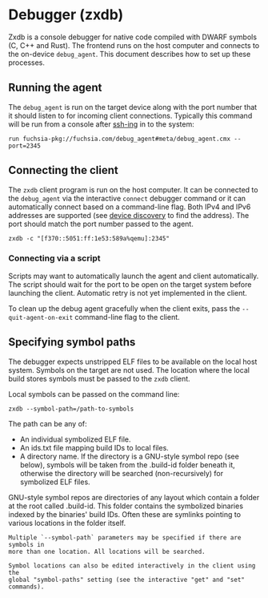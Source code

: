 # Debugger (zxdb)

Zxdb is a console debugger for native code compiled with DWARF symbols (C, C++
and Rust). The frontend runs on the host computer and connects to the on-device
`debug_agent`. This document describes how to set up these processes.

## Running the agent

The `debug_agent` is run on the target device along with the port number that
it should listen to for incoming client connections. Typically this command
will be run from a console after [ssh-ing](ssh.md) in to the system:

```
run fuchsia-pkg://fuchsia.com/debug_agent#meta/debug_agent.cmx --port=2345
```

## Connecting the client

The `zxdb` client program is run on the host computer. It can be connected to
the `debug_agent` via the interactive `connect` debugger command or it can
automatically connect based on a command-line flag. Both IPv4 and IPv6
addresses are supported (see [device discovery](device_discovery.md) to find
the address). The port should match the port number passed to the agent.

```
zxdb -c "[f370::5051:ff:1e53:589a%qemu]:2345"
```

### Connecting via a script

Scripts may want to automatically launch the agent and client automatically.
The script should wait for the port to be open on the target system before
launching the client. Automatic retry is not yet implemented in the client.

To clean up the debug agent gracefully when the client exits, pass the
`--quit-agent-on-exit` command-line flag to the client.

## Specifying symbol paths

The debugger expects unstripped ELF files to be available on the local host
system. Symbols on the target are not used. The location where the local build
stores symbols must be passed to the `zxdb` client.

Local symbols can be passed on the command line:

```
zxdb --symbol-path=/path-to-symbols
```

The path can be any of:

  * An individual symbolized ELF file.
  * An ids.txt file mapping build IDs to local files.
  * A directory name. If the directory is a GNU-style symbol repo (see below),
    symbols will be taken from the .build-id folder beneath it, otherwise the
    directory will be searched (non-recursively) for symbolized ELF files.

GNU-style symbol repos are directories of any layout which contain a folder at
the root called .build-id. This folder contains the symbolized binaries
indexed by the binaries' build IDs. Often these are symlinks pointing to
various locations in the folder itself.
```
Multiple `--symbol-path` parameters may be specified if there are symbols in
more than one location. All locations will be searched.

Symbol locations can also be edited interactively in the client using the
global "symbol-paths" setting (see the interactive "get" and "set" commands).
